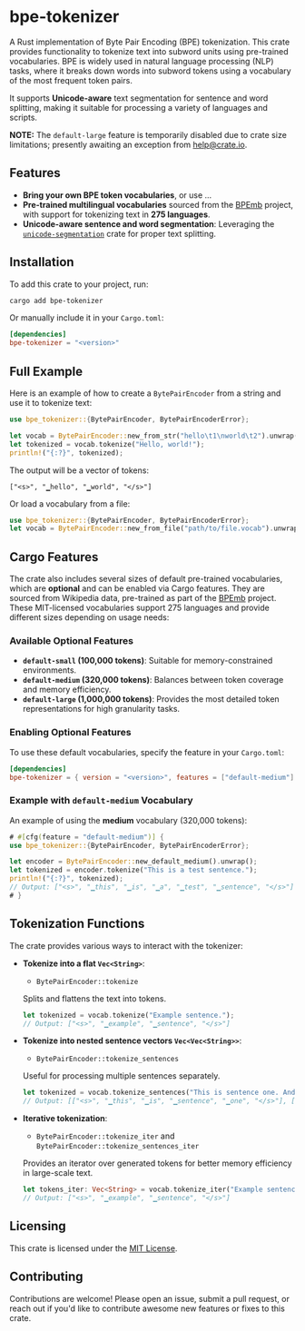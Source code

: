 # bpe-tokenizer

A Rust implementation of Byte Pair Encoding (BPE) tokenization. This crate
provides functionality to tokenize text into subword units using pre-trained
vocabularies. BPE is widely used in natural language processing (NLP) tasks,
where it breaks down words into subword tokens using a vocabulary of the most
frequent token pairs.

It supports **Unicode-aware** text segmentation for sentence and word splitting,
making it suitable for processing a variety of languages and scripts.

**NOTE:** The `default-large` feature is temporarily disabled due to crate size
limitations; presently awaiting an exception from <help@crate.io>.

## Features

- **Bring your own BPE token vocabularies**, or use ...
- **Pre-trained multilingual vocabularies** sourced from the [BPEmb](https://github.com/bheinzerling/bpemb) project, with support for tokenizing text in **275 languages**.
- **Unicode-aware sentence and word segmentation**: Leveraging the [`unicode-segmentation`](https://docs.rs/unicode-segmentation) crate for proper text splitting.

## Installation

To add this crate to your project, run:

```bash
cargo add bpe-tokenizer
```

Or manually include it in your `Cargo.toml`:

```toml
[dependencies]
bpe-tokenizer = "<version>"
```

## Full Example

Here is an example of how to create a `BytePairEncoder` from a string and use it
to tokenize text:

```rust
use bpe_tokenizer::{BytePairEncoder, BytePairEncoderError};

let vocab = BytePairEncoder::new_from_str("hello\t1\nworld\t2").unwrap();
let tokenized = vocab.tokenize("Hello, world!");
println!("{:?}", tokenized);
```

The output will be a vector of tokens:

```text
["<s>", "▁hello", "▁world", "</s>"]
```

Or load a vocabulary from a file:

```rust
use bpe_tokenizer::{BytePairEncoder, BytePairEncoderError};
let vocab = BytePairEncoder::new_from_file("path/to/file.vocab").unwrap();
```

## Cargo Features

The crate also includes several sizes of default pre-trained vocabularies, which
are **optional** and can be enabled via Cargo features. They are sourced from
Wikipedia data, pre-trained as part of the
[BPEmb](https://github.com/bheinzerling/bpemb) project. These MIT-licensed
vocabularies support 275 languages and provide different sizes depending on
usage needs:

### Available Optional Features

- **`default-small` (100,000 tokens)**: Suitable for memory-constrained environments.
- **`default-medium` (320,000 tokens)**: Balances between token coverage and memory efficiency.
- **`default-large` (1,000,000 tokens)**: Provides the most detailed token representations for high granularity tasks.

### Enabling Optional Features

To use these default vocabularies, specify the feature in your `Cargo.toml`:

```toml
[dependencies]
bpe-tokenizer = { version = "<version>", features = ["default-medium"] }
```

### Example with `default-medium` Vocabulary

An example of using the **medium** vocabulary (320,000 tokens):

```rust
# #[cfg(feature = "default-medium")] {
use bpe_tokenizer::{BytePairEncoder, BytePairEncoderError};

let encoder = BytePairEncoder::new_default_medium().unwrap();
let tokenized = encoder.tokenize("This is a test sentence.");
println!("{:?}", tokenized);
// Output: ["<s>", "▁this", "▁is", "▁a", "▁test", "▁sentence", "</s>"]
# }
```

## Tokenization Functions

The crate provides various ways to interact with the tokenizer:

- **Tokenize into a flat `Vec<String>`**:

  - `BytePairEncoder::tokenize`

  Splits and flattens the text into tokens.

  ```rust
  let tokenized = vocab.tokenize("Example sentence.");
  // Output: ["<s>", "▁example", "▁sentence", "</s>"]
  ```

- **Tokenize into nested sentence vectors `Vec<Vec<String>>`**:

  - `BytePairEncoder::tokenize_sentences`

  Useful for processing multiple sentences separately.

  ```rust
  let tokenized = vocab.tokenize_sentences("This is sentence one. And this is sentence two.");
  // Output: [["<s>", "▁this", "▁is", "▁sentence", "▁one", "</s>"], ["<s>", "▁and", "▁this", "▁is", "▁sentence", "▁two", "</s>"]]
  ```

- **Iterative tokenization**:

  - `BytePairEncoder::tokenize_iter` and `BytePairEncoder::tokenize_sentences_iter`

  Provides an iterator over generated tokens for better memory efficiency in
  large-scale text.

  ```rust
  let tokens_iter: Vec<String> = vocab.tokenize_iter("Example sentence").collect();
  // Output: ["<s>", "▁example", "▁sentence", "</s>"]
  ```

## Licensing

This crate is licensed under the [MIT License](LICENSE).

## Contributing

Contributions are welcome! Please open an issue, submit a pull request, or reach
out if you'd like to contribute awesome new features or fixes to this crate.
